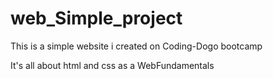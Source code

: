 # web_Simple_project

This is a simple website i created on Coding-Dogo bootcamp

It's all about html and css as a WebFundamentals
